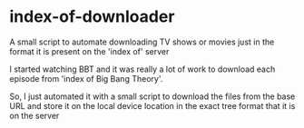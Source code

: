 # index-of-downloader
A small script to automate downloading TV shows or movies just in the format it is present on the 'index of' server

I started watching BBT and it was really a lot of work to download each episode from 'index of Big Bang Theory'.

So, I just automated it with a small script to download the files from the base URL and store it on the local device location in the exact tree format that it is on the server


